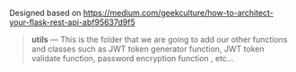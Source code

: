 Designed based on https://medium.com/geekculture/how-to-architect-your-flask-rest-api-abf95637d9f5

> **utils** — This is the folder that we are going to add our other functions and classes such as JWT token generator function, JWT token validate function, password encryption function , etc…
